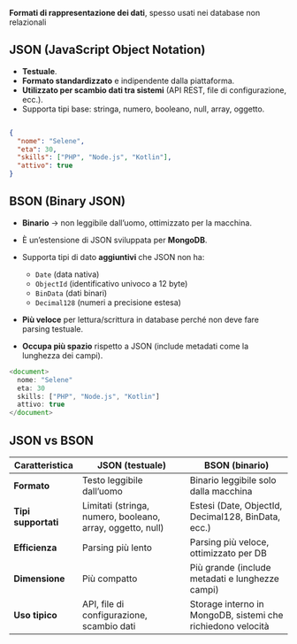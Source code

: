 **Formati di rappresentazione dei dati**, spesso usati nei database non relazionali

## JSON (JavaScript Object Notation)

- **Testuale**.
- **Formato standardizzato** e indipendente dalla piattaforma.
- **Utilizzato per scambio dati tra sistemi** (API REST, file di configurazione, ecc.).
- Supporta tipi base: stringa, numero, booleano, null, array, oggetto.

``` json

{
  "nome": "Selene",
  "eta": 30,
  "skills": ["PHP", "Node.js", "Kotlin"],
  "attivo": true
}

```

## BSON (Binary JSON)

- **Binario** → non leggibile dall’uomo, ottimizzato per la macchina.
- È un’estensione di JSON sviluppata per **MongoDB**.
- Supporta tipi di dato **aggiuntivi** che JSON non ha:
    - `Date` (data nativa)
    - `ObjectId` (identificativo univoco a 12 byte)
    - `BinData` (dati binari)
    - `Decimal128` (numeri a precisione estesa)
    
- **Più veloce** per lettura/scrittura in database perché non deve fare parsing testuale.
- **Occupa più spazio** rispetto a JSON (include metadati come la lunghezza dei campi).


``` js
<document>
  nome: "Selene"
  eta: 30
  skills: ["PHP", "Node.js", "Kotlin"]
  attivo: true
</document>

```




## JSON vs BSON

|Caratteristica|JSON (testuale)|BSON (binario)|
|---|---|---|
|**Formato**|Testo leggibile dall’uomo|Binario leggibile solo dalla macchina|
|**Tipi supportati**|Limitati (stringa, numero, booleano, array, oggetto, null)|Estesi (Date, ObjectId, Decimal128, BinData, ecc.)|
|**Efficienza**|Parsing più lento|Parsing più veloce, ottimizzato per DB|
|**Dimensione**|Più compatto|Più grande (include metadati e lunghezze campi)|
|**Uso tipico**|API, file di configurazione, scambio dati|Storage interno in MongoDB, sistemi che richiedono velocità|
